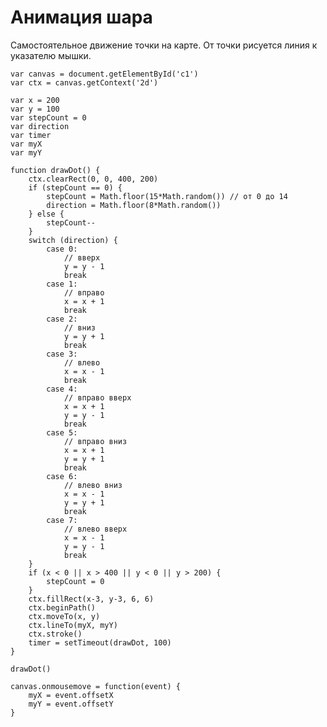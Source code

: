 # Анимация шара
Самостоятельное движение точки на карте. От точки рисуется линия к указателю мышки.

    var canvas = document.getElementById('c1')
    var ctx = canvas.getContext('2d')

    var x = 200
    var y = 100
    var stepCount = 0
    var direction
    var timer
    var myX
    var myY

    function drawDot() {
        ctx.clearRect(0, 0, 400, 200)
        if (stepCount == 0) {
            stepCount = Math.floor(15*Math.random()) // от 0 до 14
            direction = Math.floor(8*Math.random())
        } else {
            stepCount--
        }
        switch (direction) {
            case 0:
                // вверх
                y = y - 1
                break
            case 1:
                // вправо
                x = x + 1
                break
            case 2:
                // вниз
                y = y + 1
                break
            case 3:
                // влево
                x = x - 1
                break
            case 4:
                // вправо вверх
                x = x + 1
                y = y - 1
                break
            case 5:
                // вправо вниз
                x = x + 1
                y = y + 1
                break
            case 6:
                // влево вниз
                x = x - 1
                y = y + 1
                break
            case 7:
                // влево вверх
                x = x - 1
                y = y - 1
                break
        }
        if (x < 0 || x > 400 || y < 0 || y > 200) {
            stepCount = 0
        }
        ctx.fillRect(x-3, y-3, 6, 6)
        ctx.beginPath()
        ctx.moveTo(x, y)
        ctx.lineTo(myX, myY)
        ctx.stroke()
        timer = setTimeout(drawDot, 100)
    }

    drawDot()

    canvas.onmousemove = function(event) {
        myX = event.offsetX
        myY = event.offsetY
    }
